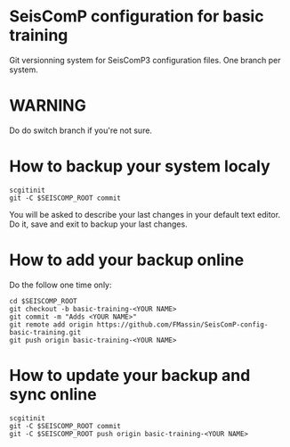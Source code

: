 # SeisComP configuration for basic training 
Git versionning system for SeisComP3 configuration files. One branch per system.

# WARNING
Do do switch branch if you're not sure.

# How to backup your system localy

```
scgitinit
git -C $SEISCOMP_ROOT commit
```
You will be asked to describe your last changes in your default text editor. Do it, save and exit to backup your last changes.

# How to add your backup online
Do the follow one time only:
```
cd $SEISCOMP_ROOT
git checkout -b basic-training-<YOUR NAME>
git commit -m "Adds <YOUR NAME>"
git remote add origin https://github.com/FMassin/SeisComP-config-basic-training.git
git push origin basic-training-<YOUR NAME>
```

# How to update your backup and sync online

```
scgitinit
git -C $SEISCOMP_ROOT commit 
git -C $SEISCOMP_ROOT push origin basic-training-<YOUR NAME>
```
